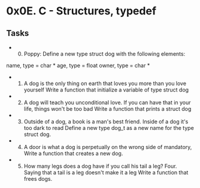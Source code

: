 # 0x0E. C - Structures, typedef

## Tasks

* 0. Poppy: Define a new type struct dog with the following elements:

name, type = char *
age, type = float
owner, type = char *

* 1. A dog is the only thing on earth that loves you more than you love yourself
Write a function that initialize a variable of type struct dog

* 2. A dog will teach you unconditional love. If you can have that in your life, things won't be too bad
Write a function that prints a struct dog

* 3. Outside of a dog, a book is a man's best friend. Inside of a dog it's too dark to read
Define a new type dog_t as a new name for the type struct dog.

* 4. A door is what a dog is perpetually on the wrong side of
mandatory, Write a function that creates a new dog.

* 5. How many legs does a dog have if you call his tail a leg? Four. Saying that a tail is a leg doesn't make it a leg
Write a function that frees dogs.

